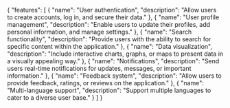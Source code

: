{
  "features": [
    {
      "name": "User authentication",
      "description": "Allow users to create accounts, log in, and secure their data."
    },
    {
      "name": "User profile management",
      "description": "Enable users to update their profiles, add personal information, and manage settings."
    },
    {
      "name": "Search functionality",
      "description": "Provide users with the ability to search for specific content within the application."
    },
    {
      "name": "Data visualization",
      "description": "Include interactive charts, graphs, or maps to present data in a visually appealing way."
    },
    {
      "name": "Notifications",
      "description": "Send users real-time notifications for updates, messages, or important information."
    },
    {
      "name": "Feedback system",
      "description": "Allow users to provide feedback, ratings, or reviews on the application."
    },
    {
      "name": "Multi-language support",
      "description": "Support multiple languages to cater to a diverse user base."
    }
  ]
}